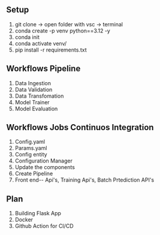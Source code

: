 ## Setup

1. git clone -> open folder with vsc -> terminal 
2. conda create -p venv python==3.12 -y
3. conda init
4. conda activate venv/
5. pip install -r requirements.txt
 

## Workflows Pipeline
1. Data Ingestion
2. Data Validation
3. Data Transfomation
4. Model Trainer
5. Model Evaluation

## Workflows Jobs Continuos Integration
1. Config.yaml
2. Params.yaml
3. Config entity
4. Configuration Manager
5. Update the components
6. Create Pipeline
7. Front end-- Api's, Training Api's, Batch Prtediction API's

## Plan 
1. Building Flask App 
2. Docker 
3. Github Action for CI/CD

